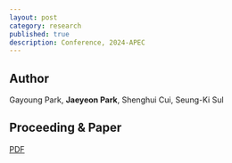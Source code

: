 ```yaml
---
layout: post
category: research
published: true
description: Conference, 2024-APEC
---
```



## Author
Gayoung Park, **Jaeyeon Park**, Shenghui Cui, Seung-Ki Sul


## Proceeding & Paper
[PDF](https://ieeexplore.ieee.org/document/10509166)
